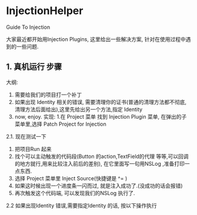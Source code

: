 # InjectionHelper
Guide To Injection

大家最近都开始用Injection Plugins, 这里给出一些解决方案,
针对在使用过程中遇到的一些问题.


## 1. 真机运行 步骤
大纲:
1. 需要给我们的项目打一个补丁
2. 如果出现 Identity 相关的错误, 需要清理你的证书(普通的清理方法都不彻底, 清理方法后面给出),这里先给出另一个方法,指定 Identity
3. now, enjoy.
实现:
1.在 Project 菜单 找到 Injection Plugin 菜单, 
  在弹出的子菜单里,选择 Patch Project for Injection

2.1. 现在测试一下
  1. 把项目Run 起来
  2. 找个可以主动触发的代码段(Button 的action,TextField的代理 等等,可以回调的地方就行,用来比较注入前后的差别), 在它里面写一句用NSLog ,准备打印一点东西.
  3. 选择 Project 菜单里 Inject Source(快捷键是 ^= )
  4. 如果这时候出现一个进度条一闪而过, 就是注入成功了.(没成功的话会报错)
  5. 再次触发这个代码端, 可以发现我们的NSLog 执行了.

2.2 如果出现Identity 错误,需要指定Identity 的话, 按以下操作执行
